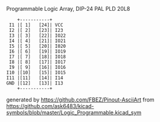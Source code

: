 Programmable Logic Array, DIP-24
PAL PLD 20L8


	    +-----------+
	 I1 |[ 1]   [24]| VCC
	 I2 |[ 2]   [23]| I23
	 I3 |[ 3]   [22]| IO22
	 I4 |[ 4]   [21]| IO21
	 I5 |[ 5]   [20]| I020
	 I6 |[ 6]   [19]| IO19
	 I7 |[ 7]   [18]| IO18
	 I8 |[ 8]   [17]| IO17
	 I9 |[ 9]   [16]| IO16
	I10 |[10]   [15]| IO15
	I11 |[11]   [14]| I14
	GND |[12]   [13]| I13
	    +-----------+


generated by https://github.com/FBEZ/Pinout-AsciiArt from https://github.com/ask6483/kicad-symbols/blob/master/Logic_Programmable.kicad_sym